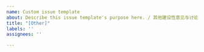 ```yaml
---
name: Custom issue template
about: Describe this issue template's purpose here. / 其他建设性意见与讨论
title: "[Other]"
labels: ''
assignees: ''

---
```



